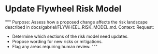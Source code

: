 # Update Flywheel Risk Model

"""
Purpose:
  Assess how a proposed change affects the risk landscape described in docs/gabriel/FLYWHEEL_RISK_MODEL.md.
Context:
  <insert description of the change or diff>
Request:
  - Determine which sections of the risk model need updates.
  - Propose wording for new risks or mitigations.
  - Flag any areas requiring human review.
"""
